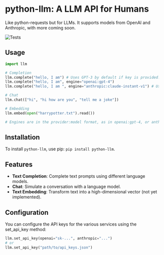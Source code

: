 # python-llm: A LLM API for Humans

Like python-requests but for LLMs. It supports models from OpenAI and Anthropic, with more coming soon.

![Tests](https://github.com/danielgross/python-llm/actions/workflows/tests.yml/badge.svg)

## Usage

```python
import llm

# Completion
llm.complete("hello, I am") # Uses GPT-3 by default if key is provided.
llm.complete("hello, I am", engine="openai:gpt-4")
llm.complete("hello, I am ", engine="anthropic:claude-instant-v1") # Uses Anthropic's model.

# Chat
llm.chat(["hi", "hi how are you", "tell me a joke"])

# Embedding 
llm.embed(open("harrypotter.txt").read())

# Engines are in the provider:model format, as in openai:gpt-4, or anthropic:claude-instant-v1.
```

## Installation

To install `python-llm`, use pip: ```pip install python-llm```.

## Features

- **Text Completion**: Complete text prompts using different language models.
- **Chat**: Simulate a conversation with a language model.
- **Text Embedding**: Transform text into a high-dimensional vector (not yet implemented).

## Configuration
You can configure the API keys for the various services using the set_api_key method:
```python
llm.set_api_key(openai="sk-...", anthropic="...")
# or
llm.set_api_key("path/to/api_keys.json")
```
